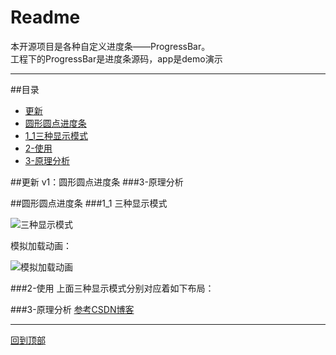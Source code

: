Readme
======
本开源项目是各种自定义进度条——ProgressBar。  
工程下的ProgressBar是进度条源码，app是demo演示

---
##目录
* [更新](#更新)
* [圆形圆点进度条](#圆形圆点进度条)
 * [1_1三种显示模式](#1_1三种显示模式)
 * [2-使用](#2-使用)
 * [3-原理分析](#3-原理分析)
 

##更新
v1：圆形圆点进度条
###3-原理分析

##圆形圆点进度条
###1_1 三种显示模式

![三种显示模式](https://github.com/zjun615/ProgressBar/blob/master/img/03.png "三种显示模式")

  模拟加载动画：
  
![模拟加载动画](https://github.com/zjun615/ProgressBar/blob/master/img/04.gif)

###2-使用
上面三种显示模式分别对应着如下布局：

###3-原理分析
  [参考CSDN博客](http://blog.csdn.net/a10615/article/details/52658927)
  

---
[回到顶部](#readme)
